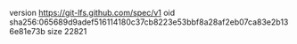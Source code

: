 version https://git-lfs.github.com/spec/v1
oid sha256:065689d9adef516114180c37cb8223e53bbf8a28af2eb07ca83e2b136e81e73b
size 22821
